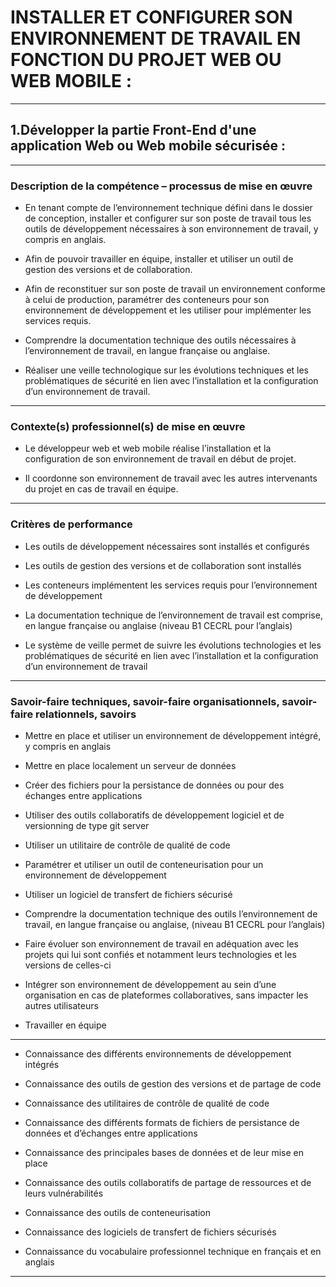# **INSTALLER ET CONFIGURER SON ENVIRONNEMENT DE TRAVAIL EN FONCTION DU PROJET WEB OU WEB MOBILE :**
---

## **1.Développer la partie Front-End d'une application Web ou Web mobile sécurisée :**
---

### **Description de la compétence – processus de mise en œuvre**

* En tenant compte de l’environnement technique défini dans le dossier de conception, installer et configurer sur son poste de travail tous les outils de développement nécessaires à son environnement de travail, y compris en anglais.

* Afin de pouvoir travailler en équipe, installer et utiliser un outil de gestion des versions et de collaboration.

* Afin de reconstituer sur son poste de travail un environnement conforme à celui de production, paramétrer des conteneurs pour son environnement de développement et les utiliser pour implémenter les services requis.

* Comprendre la documentation technique des outils nécessaires à l’environnement de travail, en langue
française ou anglaise.

* Réaliser une veille technologique sur les évolutions techniques et les problématiques de sécurité en lien
avec l’installation et la configuration d’un environnement de travail.
---

### **Contexte(s) professionnel(s) de mise en œuvre**

* Le développeur web et web mobile réalise l’installation et la configuration de son environnement de travail en début de projet.

* Il coordonne son environnement de travail avec les autres intervenants du projet en cas de travail en équipe.
---

### **Critères de performance**

* Les outils de développement nécessaires sont installés et configurés

* Les outils de gestion des versions et de collaboration sont installés

* Les conteneurs implémentent les services requis pour l’environnement de développement

* La documentation technique de l’environnement de travail est comprise, en langue française ou anglaise
(niveau B1 CECRL pour l’anglais)

* Le système de veille permet de suivre les évolutions technologies et les problématiques de sécurité en lien avec l’installation et la configuration d’un environnement de travail
---

### **Savoir-faire techniques, savoir-faire organisationnels, savoir-faire relationnels, savoirs**

* Mettre en place et utiliser un environnement de développement intégré, y compris en anglais

* Mettre en place localement un serveur de données

* Créer des fichiers pour la persistance de données ou pour des échanges entre applications

* Utiliser des outils collaboratifs de développement logiciel et de versionning de type git server

* Utiliser un utilitaire de contrôle de qualité de code

* Paramétrer et utiliser un outil de conteneurisation pour un environnement de développement

* Utiliser un logiciel de transfert de fichiers sécurisé

* Comprendre la documentation technique des outils l’environnement de travail, en langue française ou anglaise, (niveau B1 CECRL pour l’anglais)

* Faire évoluer son environnement de travail en adéquation avec les projets qui lui sont confiés et notamment leurs technologies et les versions de celles-ci

* Intégrer son environnement de développement au sein d’une organisation en cas de plateformes collaboratives, sans impacter les autres utilisateurs

* Travailler en équipe

--------------------------------------------------------------------------------------------------------------------------------------------------------------------------------------------

* Connaissance des différents environnements de développement intégrés

* Connaissance des outils de gestion des versions et de partage de code

* Connaissance des utilitaires de contrôle de qualité de code

* Connaissance des différents formats de fichiers de persistance de données et d’échanges entre applications

* Connaissance des principales bases de données et de leur mise en place

* Connaissance des outils collaboratifs de partage de ressources et de leurs vulnérabilités

* Connaissance des outils de conteneurisation

* Connaissance des logiciels de transfert de fichiers sécurisés

* Connaissance du vocabulaire professionnel technique en français et en anglais
---